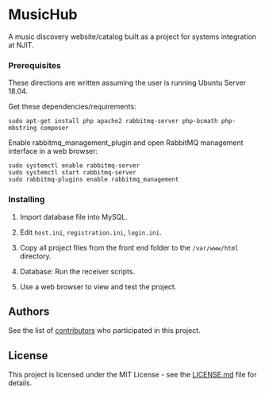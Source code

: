 # MusicHub

A music discovery website/catalog built as a project for systems integration at NJIT.

### Prerequisites

These directions are written assuming the user is running Ubuntu Server 18.04.

Get these dependencies/requirements:
```
sudo apt-get install php apache2 rabbitmq-server php-bcmath php-mbstring composer
```

Enable rabbitmq_management_plugin and open RabbitMQ management interface in a web browser:
```
sudo systemctl enable rabbitmq-server
sudo systemctl start rabbitmq-server
sudo rabbitmq-plugins enable rabbitmq_management
```

### Installing

1. Import database file into MySQL.

2. Edit `host.ini`, `registration.ini`,  `login.ini`.

3. Copy all project files from the front end folder to the `/var/www/html` directory.

4. Database: Run the receiver scripts.

5. Use a web browser to view and test the project.

## Authors

See the list of [contributors](https://github.com/adr50/MusicHub/contributors) who participated in this project.

## License

This project is licensed under the MIT License - see the [LICENSE.md](LICENSE.md) file for details.
